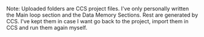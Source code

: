 Note: Uploaded folders are CCS project files. I've only personally written the Main loop section and the Data Memory Sections. Rest are generated by CCS. I've kept them in case I want go back to the project, import them in CCS and run them again myself.
